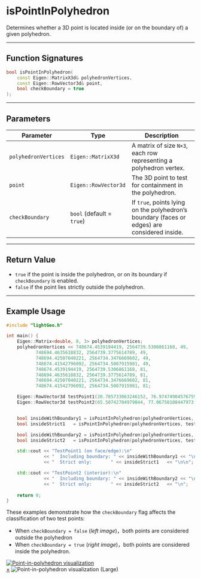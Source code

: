# **isPointInPolyhedron**

Determines whether a 3D point is located inside (or on the boundary of) a given polyhedron.

---

## **Function Signatures**

```cpp
bool isPointInPolyhedron(
    const Eigen::MatrixX3d& polyhedronVertices,
    const Eigen::RowVector3d& point,
    bool checkBoundary = true
);
```

---

## **Parameters**


| Parameter          | Type                                   | Description                                                                                                 |
|--------------------|----------------------------------------|----------------------------------------------|
| `polyhedronVertices`  | `Eigen::MatrixX3d`| A matrix of size `N×3`, each row representing a polyhedron vertex.                   |
| `point`            | `Eigen::RowVector3d` | The 3D point to test for containment in the polyhedron.                                                   |
| `checkBoundary`    | `bool` (default = `true`)     | If `true`, points lying on the polyhedron’s boundary (faces or edges) are considered inside.     |


---

## **Return Value**

- `true` if the point is inside the polyhedron, or on its boundary if `checkBoundary` is enabled.
- `false` if the point lies strictly outside the polyhedron.


---


## **Example Usage**

```cpp
#include "lightGeo.h"

int main() {
    Eigen::Matrix<double, 8, 3> polyhedronVertices;
    polyhedronVertices << 748674.4539194419, 2564739.5306861168, 49,
           748694.4635618832, 2564739.3775614789, 49,
           748694.42507040221, 2564734.3476669602, 49,
           748674.41542796092, 2564734.5007915981, 49,
           748674.4539194419, 2564739.5306861168, 81,
           748694.4635618832, 2564739.3775614789, 81,
           748694.42507040221, 2564734.3476669602, 81,
           748674.41542796092, 2564734.5007915981, 81;

    Eigen::RowVector3d testPoint1(20.785733063246152, 76.974749045767595, 55.56473456);
    Eigen::RowVector3d testPoint2(65.50742704979844, 77.06750108447973, 65.0984928161587);


    bool insideWithBoundary1 = isPointInPolyhedron(polyhedronVertices, testPoint1);
    bool insideStrict1   = isPointInPolyhedron(polyhedronVertices, testPoint1, false);

    bool insideWithBoundary2 = isPointInPolyhedron(polyhedronVertices, testPoint2);
    bool insideStrict2   = isPointInPolyhedron(polyhedronVertices, testPoint2, false);

    std::cout << "TestPoint1 (on face/edge):\n"
              << "  Including boundary: " << insideWithBoundary1 << "\n"
              << "  Strict only:       " << insideStrict1   << "\n\n";

    std::cout << "TestPoint2 (interior):\n"
              << "  Including boundary: " << insideWithBoundary2 << "\n"
              << "  Strict only:       " << insideStrict2   << "\n";
              
    return 0;
}
```

These examples demonstrate how the `checkBoundary` flag affects the classification of two test points:

- When `checkBoundary = false` (*left image*)，both points are considered outside the polyhedron
- When `checkBoundary = true` (*right image*)，both points are considered inside the polyhedron.

<a id="close-lightbox" style="display: none;"></a>
<div class="single-img-container">
    <a href="#lightbox-single" class="lightbox-trigger">
        <img src="../fig/isPointInPolyhedron.png" 
             alt="Point-in-polyhedron visualization"> 
    </a>
</div>

<div id="lightbox-single" class="lightbox">
    <a href="#close-lightbox" class="lightbox-close">&times;</a>
    <img src="../fig/isPointInPolyhedron.png" alt="Point-in-polyhedron visualization (Large)">
</div>